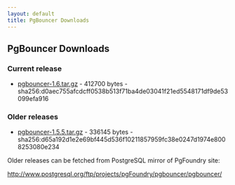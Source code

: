 ```yaml
---
layout: default
title: PgBouncer Downloads
---
```


## PgBouncer Downloads

### Current release

* [pgbouncer-1.6.tar.gz](pgbouncer-1.6.tar.gz) \- 412700 bytes \-
   sha256:d0aec755afcdcff0538b513f71ba4de03041f21ed5548171df9de53099efa916

### Older releases

* [pgbouncer-1.5.5.tar.gz](pgbouncer-1.5.5.tar.gz) \- 336145 bytes \-
   sha256:d65a192d1e2e69bf445d536f10211857959fc38e0247d1974e8008253080e234

Older releases can be fetched from PostgreSQL mirror of PgFoundry site:

http://www.postgresql.org/ftp/projects/pgFoundry/pgbouncer/pgbouncer/

